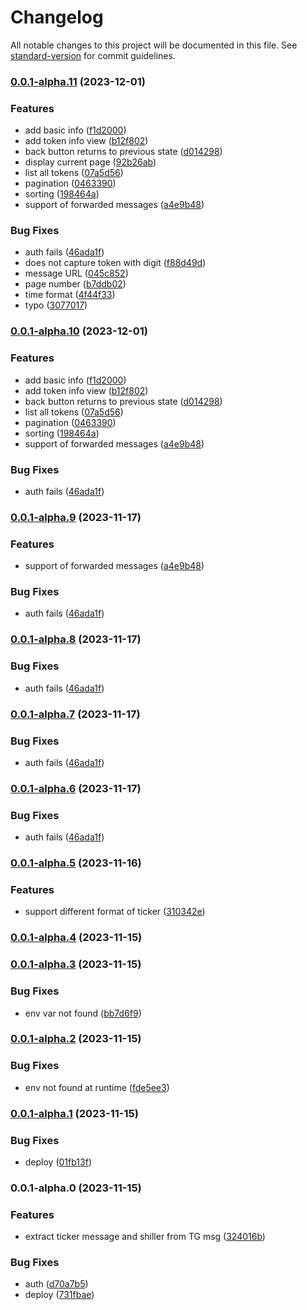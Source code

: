 # Changelog

All notable changes to this project will be documented in this file. See [standard-version](https://github.com/conventional-changelog/standard-version) for commit guidelines.

### [0.0.1-alpha.11](https://github.com/tortuga0x0000/wagmi/compare/v0.0.1-alpha.5...v0.0.1-alpha.11) (2023-12-01)


### Features

* add basic info ([f1d2000](https://github.com/tortuga0x0000/wagmi/commit/f1d20001974a2c350e020eb00cfdfc5f6d43962a))
* add token info view ([b12f802](https://github.com/tortuga0x0000/wagmi/commit/b12f802fb97b6a5051e5750601b01e496e4d098f))
* back button returns to previous state ([d014298](https://github.com/tortuga0x0000/wagmi/commit/d01429844083f6bfae6c52b7313db070593f2c44))
* display current page ([92b26ab](https://github.com/tortuga0x0000/wagmi/commit/92b26ab9874d7ebd4a86f475e6d5ae2f75ed3a44))
* list all tokens ([07a5d56](https://github.com/tortuga0x0000/wagmi/commit/07a5d560ab2f4100ab816f1253c454cb77ebb949))
* pagination ([0463390](https://github.com/tortuga0x0000/wagmi/commit/0463390685aa67f944ea4964a5bc56e3a1d38f54))
* sorting ([198464a](https://github.com/tortuga0x0000/wagmi/commit/198464af87d6949aba31bc712df6dd9123860b85))
* support of forwarded messages ([a4e9b48](https://github.com/tortuga0x0000/wagmi/commit/a4e9b48ef4f772c115fc0239e2a79c2450075b3e))


### Bug Fixes

* auth fails ([46ada1f](https://github.com/tortuga0x0000/wagmi/commit/46ada1f98eb6ea80dd6b2b7ce34a4002462627dc))
* does not capture token with digit ([f88d49d](https://github.com/tortuga0x0000/wagmi/commit/f88d49d4e831975c3e51666d8afda4f17f472fdf))
* message URL ([045c852](https://github.com/tortuga0x0000/wagmi/commit/045c852c3897e4988b7d79803f283cf9596c8fa5))
* page number ([b7ddb02](https://github.com/tortuga0x0000/wagmi/commit/b7ddb027c7ebc641b886564c15759a4d647d97ee))
* time format ([4f44f33](https://github.com/tortuga0x0000/wagmi/commit/4f44f334e0d631f440e2c1170633d5c3a16f2526))
* typo ([3077017](https://github.com/tortuga0x0000/wagmi/commit/3077017c25e74dd8d000d4a531e073117f7f2b55))

### [0.0.1-alpha.10](https://github.com/tortuga0x0000/wagmi/compare/v0.0.1-alpha.5...v0.0.1-alpha.10) (2023-12-01)


### Features

* add basic info ([f1d2000](https://github.com/tortuga0x0000/wagmi/commit/f1d20001974a2c350e020eb00cfdfc5f6d43962a))
* add token info view ([b12f802](https://github.com/tortuga0x0000/wagmi/commit/b12f802fb97b6a5051e5750601b01e496e4d098f))
* back button returns to previous state ([d014298](https://github.com/tortuga0x0000/wagmi/commit/d01429844083f6bfae6c52b7313db070593f2c44))
* list all tokens ([07a5d56](https://github.com/tortuga0x0000/wagmi/commit/07a5d560ab2f4100ab816f1253c454cb77ebb949))
* pagination ([0463390](https://github.com/tortuga0x0000/wagmi/commit/0463390685aa67f944ea4964a5bc56e3a1d38f54))
* sorting ([198464a](https://github.com/tortuga0x0000/wagmi/commit/198464af87d6949aba31bc712df6dd9123860b85))
* support of forwarded messages ([a4e9b48](https://github.com/tortuga0x0000/wagmi/commit/a4e9b48ef4f772c115fc0239e2a79c2450075b3e))


### Bug Fixes

* auth fails ([46ada1f](https://github.com/tortuga0x0000/wagmi/commit/46ada1f98eb6ea80dd6b2b7ce34a4002462627dc))

### [0.0.1-alpha.9](https://github.com/tortuga0x0000/wagmi/compare/v0.0.1-alpha.5...v0.0.1-alpha.9) (2023-11-17)


### Features

* support of forwarded messages ([a4e9b48](https://github.com/tortuga0x0000/wagmi/commit/a4e9b48ef4f772c115fc0239e2a79c2450075b3e))


### Bug Fixes

* auth fails ([46ada1f](https://github.com/tortuga0x0000/wagmi/commit/46ada1f98eb6ea80dd6b2b7ce34a4002462627dc))

### [0.0.1-alpha.8](https://github.com/tortuga0x0000/wagmi/compare/v0.0.1-alpha.5...v0.0.1-alpha.8) (2023-11-17)


### Bug Fixes

* auth fails ([46ada1f](https://github.com/tortuga0x0000/wagmi/commit/46ada1f98eb6ea80dd6b2b7ce34a4002462627dc))

### [0.0.1-alpha.7](https://github.com/tortuga0x0000/wagmi/compare/v0.0.1-alpha.5...v0.0.1-alpha.7) (2023-11-17)


### Bug Fixes

* auth fails ([46ada1f](https://github.com/tortuga0x0000/wagmi/commit/46ada1f98eb6ea80dd6b2b7ce34a4002462627dc))

### [0.0.1-alpha.6](https://github.com/tortuga0x0000/wagmi/compare/v0.0.1-alpha.5...v0.0.1-alpha.6) (2023-11-17)


### Bug Fixes

* auth fails ([46ada1f](https://github.com/tortuga0x0000/wagmi/commit/46ada1f98eb6ea80dd6b2b7ce34a4002462627dc))

### [0.0.1-alpha.5](https://github.com/tortuga0x0000/wagmi/compare/v0.0.1-alpha.3...v0.0.1-alpha.5) (2023-11-16)


### Features

* support different format of ticker ([310342e](https://github.com/tortuga0x0000/wagmi/commit/310342ee534ccc330d56107bfe78132409200d40))

### [0.0.1-alpha.4](https://github.com/tortuga0x0000/wagmi/compare/v0.0.1-alpha.3...v0.0.1-alpha.4) (2023-11-15)

### [0.0.1-alpha.3](https://github.com/tortuga0x0000/wagmi/compare/v0.0.1-alpha.2...v0.0.1-alpha.3) (2023-11-15)


### Bug Fixes

* env var not found ([bb7d6f9](https://github.com/tortuga0x0000/wagmi/commit/bb7d6f9eb2dac893c85ece6e3a7c7616eb35de0a))

### [0.0.1-alpha.2](https://github.com/tortuga0x0000/wagmi/compare/v0.0.1-alpha.1...v0.0.1-alpha.2) (2023-11-15)


### Bug Fixes

* env not found at runtime ([fde5ee3](https://github.com/tortuga0x0000/wagmi/commit/fde5ee3d7376880a265f19c5366b028382f90b77))

### [0.0.1-alpha.1](https://github.com/tortuga0x0000/wagmi/compare/v0.0.1-alpha.0...v0.0.1-alpha.1) (2023-11-15)


### Bug Fixes

* deploy ([01fb13f](https://github.com/tortuga0x0000/wagmi/commit/01fb13f136eb6f986f403b63565c2993efda876d))

### 0.0.1-alpha.0 (2023-11-15)


### Features

* extract ticker message and shiller from TG msg ([324016b](https://github.com/tortuga0x0000/wagmi/commit/324016be8e2eb9f08611a4fc2286fa9fdaa35858))


### Bug Fixes

* auth ([d70a7b5](https://github.com/tortuga0x0000/wagmi/commit/d70a7b5eb40fa42f94e334c39fa64f2ec58cf25b))
* deploy ([731fbae](https://github.com/tortuga0x0000/wagmi/commit/731fbae148b214cb0ef0f11241ce9f76988f890d))
